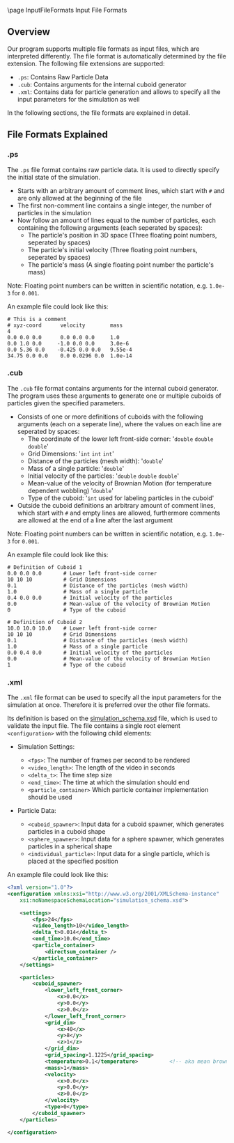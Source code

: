 <!-- markdownlint-disable-next-line -->
\page InputFileFormats Input File Formats

## Overview

Our program supports multiple file formats as input files, which are interpreted differently. The file format is automatically determined by the file extension.
The following file extensions are supported:

- `.ps`: Contains Raw Particle Data
- `.cub`: Contains arguments for the internal cuboid generator
- `.xml`: Contains data for particle generation and allows to specify all the input parameters for the simulation as well 

In the following sections, the file formats are explained in detail.

## File Formats Explained

### .ps

The `.ps` file format contains raw particle data. It is used to directly specify the initial state of the simulation.

- Starts with an arbitrary amount of comment lines, which start with `#` and are only allowed at the beginning of the file
- The first non-comment line contains a single integer, the number of particles in the simulation
- Now follow an amount of lines equal to the number of particles, each containing the following arguments (each seperated by spaces):
  - The particle's position in 3D space (Three floating point numbers, seperated by spaces)
  - The particle's initial velocity (Three floating point numbers, seperated by spaces)
  - The particle's mass (A single floating point number the particle's mass)

Note: Floating point numbers can be written in scientific notation, e.g. `1.0e-3` for `0.001`.

An example file could look like this:

```text
# This is a comment
# xyz-coord      velocity        mass
4
0.0 0.0 0.0      0.0 0.0 0.0     1.0
0.0 1.0 0.0     -1.0 0.0 0.0     3.0e-6
0.0 5.36 0.0    -0.425 0.0 0.0   9.55e-4
34.75 0.0 0.0    0.0 0.0296 0.0  1.0e-14
```

### .cub

The `.cub` file format contains arguments for the internal cuboid generator. The program uses these arguments to generate one or multiple cuboids of particles given the specified parameters.

- Consists of one or more definitions of cuboids with the following arguments (each on a seperate line), where the values on each line are seperated by spaces:
  - The coordinate of the lower left front-side corner: '`double` `double` `double`'
  - Grid Dimensions: '`int` `int` `int`'
  - Distance of the particles (mesh width): '`double`'
  - Mass of a single particle: '`double`'
  - Initial velocity of the particles: '`double` `double` `double`'
  - Mean-value of the velocity of Brownian Motion (for temperature dependent wobbling) '`double`'
  - Type of the cuboid: '`int` used for labeling particles in the cuboid'
- Outside the cuboid definitions an arbitrary amount of comment lines, which start with `#` and empty lines are allowed, furthermore comments are allowed at the end of a line after the last argument

Note: Floating point numbers can be written in scientific notation, e.g. `1.0e-3` for `0.001`.

An example file could look like this:

```text
# Definition of Cuboid 1
0.0 0.0 0.0       # Lower left front-side corner
10 10 10          # Grid Dimensions
0.1               # Distance of the particles (mesh width)
1.0               # Mass of a single particle
0.4 0.0 0.0       # Initial velocity of the particles
0.0               # Mean-value of the velocity of Brownian Motion
0                 # Type of the cuboid

# Definition of Cuboid 2
10.0 10.0 10.0    # Lower left front-side corner
10 10 10          # Grid Dimensions
0.1               # Distance of the particles (mesh width)
1.0               # Mass of a single particle
0.0 0.4 0.0       # Initial velocity of the particles
0.0               # Mean-value of the velocity of Brownian Motion
1                 # Type of the cuboid
```

### .xml

The `.xml` file format can be used to specify all the input parameters for the simulation at once. Therefore it is preferred over the other file formats.

Its definition is based on the [simulation_schema.xsd](simulation_schema.xsd) file, which is used to validate the input file. The file contains a single root element `<configuration>` with the following child elements:

- Simulation Settings:
  - `<fps>`: The number of frames per second to be rendered
  - `<video_length>`: The length of the video in seconds
  - `<delta_t>`: The time step size
  - `<end_time>`: The time at which the simulation should end
  - `<particle_container>` Which particle container implementation should be used
  
- Particle Data:
  - `<cuboid_spawner>`: Input data for a cuboid spawner, which generates particles in a cuboid shape
  - `<sphere_spawner>`: Input data for a sphere spawner, which generates particles in a spherical shape
  - `<individual_particle>`: Input data for a single particle, which is placed at the specified position

An example file could look like this:

```xml
<?xml version="1.0"?>
<configuration xmlns:xsi="http://www.w3.org/2001/XMLSchema-instance"
    xsi:noNamespaceSchemaLocation="simulation_schema.xsd">

    <settings>
        <fps>24</fps>
        <video_length>10</video_length>
        <delta_t>0.014</delta_t>
        <end_time>10.0</end_time>
        <particle_container>
            <directsum_container />
        </particle_container>
    </settings>

    <particles>
        <cuboid_spawner>
            <lower_left_front_corner>
                <x>0.0</x>
                <y>0.0</y>
                <z>0.0</z>
            </lower_left_front_corner>
            <grid_dim>
                <x>40</x>
                <y>8</y>
                <z>1</z>
            </grid_dim>
            <grid_spacing>1.1225</grid_spacing>
            <temperature>0.1</temperature>          <!-- aka mean brownian motion -->
            <mass>1</mass>
            <velocity>
                <x>0.0</x>
                <y>0.0</y>
                <z>0.0</z>
            </velocity>
            <type>0</type>
        </cuboid_spawner>
    </particles>

</configuration>
```
